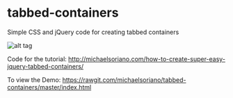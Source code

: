 # tabbed-containers
Simple CSS and jQuery code for creating tabbed containers

![alt tag](http://fearlessflyer.com/main/wp-content/uploads/2012/01/tabbed-containers-animated.gif)

Code for the tutorial:
http://michaelsoriano.com/how-to-create-super-easy-jquery-tabbed-containers/

To view the Demo:
https://rawgit.com/michaelsoriano/tabbed-containers/master/index.html
